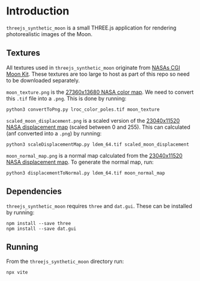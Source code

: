 # Introduction
`threejs_synthetic_moon` is a small THREE.js application for rendering photorealistic images of the Moon.

## Textures
All textures used in `threejs_synthetic_moon` originate from [NASAs CGI Moon Kit](https://svs.gsfc.nasa.gov/cgi-bin/details.cgi?aid=4720). These textures are too large to host as part of this repo so need to be downloaded separately.

`moon_texture.png` is the [27360x13680 NASA color map](https://svs.gsfc.nasa.gov/vis/a000000/a004700/a004720/lroc_color_poles.tif). We need to convert this `.tif` file into a `.png`. This is done by running:

```
python3 convertToPng.py lroc_color_poles.tif moon_texture
```

`scaled_moon_displacement.png` is a scaled version of the [23040x11520 NASA displacement map](https://svs.gsfc.nasa.gov/vis/a000000/a004700/a004720/ldem_64.tif) (scaled between 0 and 255). This can calculated (anf converted into a `.png`) by running:

```
python3 scaleDisplacementMap.py ldem_64.tif scaled_moon_displacement
```

`moon_normal_map.png` is a normal map calculated from the [23040x11520 NASA displacement map](https://svs.gsfc.nasa.gov/vis/a000000/a004700/a004720/ldem_64.tif). To generate the normal map, run:

```
python3 displacementToNormal.py ldem_64.tif moon_normal_map
```

## Dependencies
`threejs_synthetic_moon` requires `three` and `dat.gui`. These can be installed by running:
```
npm install --save three
npm install --save dat.gui
```

## Running
From the `threejs_synthetic_moon` directory run:
```
npx vite
```
